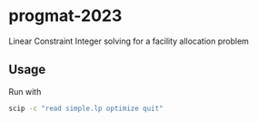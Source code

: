 # progmat-2023
Linear Constraint Integer solving for a facility allocation problem

## Usage

Run with 
```bash
scip -c "read simple.lp optimize quit"
```
